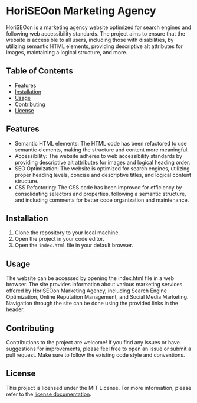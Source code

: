 # HoriSEOon Marketing Agency


HoriSEOon is a marketing agency website optimized for search engines and following web accessibility standards. The project aims to ensure that the website is accessible to all users, including those with disabilities, by utilizing semantic HTML elements, providing descriptive alt attributes for images, maintaining a logical structure, and more.

## Table of Contents

- [Features](#features)
- [Installation](#installation)
- [Usage](#usage)
- [Contributing](#contributing)
- [License](#license)

## Features

- Semantic HTML elements: The HTML code has been refactored to use semantic elements, making the structure and content more meaningful.
- Accessibility: The website adheres to web accessibility standards by providing descriptive alt attributes for images and logical heading order.
- SEO Optimization: The website is optimized for search engines, utilizing proper heading levels, concise and descriptive titles, and logical content structure.
- CSS Refactoring: The CSS code has been improved for efficiency by consolidating selectors and properties, following a semantic structure, and including comments for better code organization and maintenance.

## Installation
1. Clone the repository to your local machine.
2. Open the project in your code editor.
3. Open the `index.html` file in your default browser.

## Usage
The website can be accessed by opening the index.html file in a web browser. The site provides information about various marketing services offered by HoriSEOon Marketing Agency, including Search Engine Optimization, Online Reputation Management, and Social Media Marketing. Navigation through the site can be done using the provided links in the header.

## Contributing
Contributions to the project are welcome! If you find any issues or have suggestions for improvements, please feel free to open an issue or submit a pull request. Make sure to follow the existing code style and conventions.

## License
This project is licensed under the MIT License. For more information, please refer to the [license documentation](LICENSE.md).
